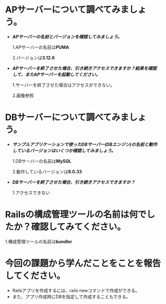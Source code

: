 # APサーバーについて調べてみましょう。  
- ***APサーバーの名前とバージョンを確認してみましょう。***

  1.APサーバーの名前は**PUMA**

  2.バージョンは**3.12.6**


- ***APサーバーを終了させた場合、引き続きアクセスできますか？結果を確認して、またAPサーバーを起動してください。***

 
  1.サーバーを終了させた場合はアクセスができない。

  2.画像参照

# DBサーバーについて調べてみましょう。
- ***サンプルアプリケーションで使ったDBサーバー(DBエンジン)の名前と動作しているバージョンはいくつか確認してみましょう。***
 
  1.DBサーバーの名前は**MySQL**
  
  2.動作しているバージョンは**8.0.33**
- ***DBサーバーを終了させた場合、引き続きアクセスできますか？***

  1.アクセスできない

# Railsの構成管理ツールの名前は何でしたか？確認してみてください。

  1.構成管理ツールの名前は**bundler**

# 今回の課題から学んだことをことを報告してください。
- Railsアプリを作成するには、rails newコマンドで作成ができる。
- また、アプリ作成時にDBを指定して作成することもできる。
